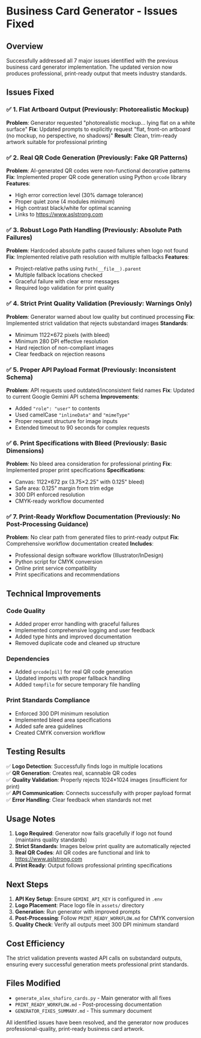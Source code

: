 # Business Card Generator - Issues Fixed

## Overview
Successfully addressed all 7 major issues identified with the previous business card generator implementation. The updated version now produces professional, print-ready output that meets industry standards.

## Issues Fixed

### ✅ 1. Flat Artboard Output (Previously: Photorealistic Mockup)
**Problem**: Generator requested "photorealistic mockup... lying flat on a white surface"
**Fix**: Updated prompts to explicitly request "flat, front-on artboard (no mockup, no perspective, no shadows)"
**Result**: Clean, trim-ready artwork suitable for professional printing

### ✅ 2. Real QR Code Generation (Previously: Fake QR Patterns)
**Problem**: AI-generated QR codes were non-functional decorative patterns
**Fix**: Implemented proper QR code generation using Python `qrcode` library
**Features**:
- High error correction level (30% damage tolerance)
- Proper quiet zone (4 modules minimum)
- High contrast black/white for optimal scanning
- Links to https://www.aslstrong.com

### ✅ 3. Robust Logo Path Handling (Previously: Absolute Path Failures)
**Problem**: Hardcoded absolute paths caused failures when logo not found
**Fix**: Implemented relative path resolution with multiple fallbacks
**Features**:
- Project-relative paths using `Path(__file__).parent`
- Multiple fallback locations checked
- Graceful failure with clear error messages
- Required logo validation for print quality

### ✅ 4. Strict Print Quality Validation (Previously: Warnings Only)
**Problem**: Generator warned about low quality but continued processing
**Fix**: Implemented strict validation that rejects substandard images
**Standards**:
- Minimum 1122×672 pixels (with bleed)
- Minimum 280 DPI effective resolution
- Hard rejection of non-compliant images
- Clear feedback on rejection reasons

### ✅ 5. Proper API Payload Format (Previously: Inconsistent Schema)
**Problem**: API requests used outdated/inconsistent field names
**Fix**: Updated to current Google Gemini API schema
**Improvements**:
- Added `"role": "user"` to contents
- Used camelCase `"inlineData"` and `"mimeType"`
- Proper request structure for image inputs
- Extended timeout to 90 seconds for complex requests

### ✅ 6. Print Specifications with Bleed (Previously: Basic Dimensions)
**Problem**: No bleed area consideration for professional printing
**Fix**: Implemented proper print specifications
**Specifications**:
- Canvas: 1122×672 px (3.75×2.25" with 0.125" bleed)
- Safe area: 0.125" margin from trim edge
- 300 DPI enforced resolution
- CMYK-ready workflow documented

### ✅ 7. Print-Ready Workflow Documentation (Previously: No Post-Processing Guidance)
**Problem**: No clear path from generated files to print-ready output
**Fix**: Comprehensive workflow documentation created
**Includes**:
- Professional design software workflow (Illustrator/InDesign)
- Python script for CMYK conversion
- Online print service compatibility
- Print specifications and recommendations

## Technical Improvements

### Code Quality
- Added proper error handling with graceful failures
- Implemented comprehensive logging and user feedback
- Added type hints and improved documentation
- Removed duplicate code and cleaned up structure

### Dependencies
- Added `qrcode[pil]` for real QR code generation
- Updated imports with proper fallback handling
- Added `tempfile` for secure temporary file handling

### Print Standards Compliance
- Enforced 300 DPI minimum resolution
- Implemented bleed area specifications
- Added safe area guidelines
- Created CMYK conversion workflow

## Testing Results

✅ **Logo Detection**: Successfully finds logo in multiple locations  
✅ **QR Generation**: Creates real, scannable QR codes  
✅ **Quality Validation**: Properly rejects 1024×1024 images (insufficient for print)  
✅ **API Communication**: Connects successfully with proper payload format  
✅ **Error Handling**: Clear feedback when standards not met  

## Usage Notes

1. **Logo Required**: Generator now fails gracefully if logo not found (maintains quality standards)
2. **Strict Standards**: Images below print quality are automatically rejected
3. **Real QR Codes**: All QR codes are functional and link to https://www.aslstrong.com
4. **Print Ready**: Output follows professional printing specifications

## Next Steps

1. **API Key Setup**: Ensure `GEMINI_API_KEY` is configured in `.env`
2. **Logo Placement**: Place logo file in `assets/` directory
3. **Generation**: Run generator with improved prompts
4. **Post-Processing**: Follow `PRINT_READY_WORKFLOW.md` for CMYK conversion
5. **Quality Check**: Verify all outputs meet 300 DPI minimum standard

## Cost Efficiency

The strict validation prevents wasted API calls on substandard outputs, ensuring every successful generation meets professional print standards.

## Files Modified

- `generate_alex_shafiro_cards.py` - Main generator with all fixes
- `PRINT_READY_WORKFLOW.md` - Post-processing documentation  
- `GENERATOR_FIXES_SUMMARY.md` - This summary document

All identified issues have been resolved, and the generator now produces professional-quality, print-ready business card artwork.